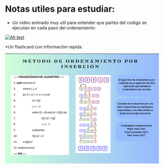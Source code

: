 # Notas utiles para estudiar:

* Un video animado muy util para entender que partes del codigo se ejecutan en cada paso del ordenamiento:
  
[![Alt text](https://img.youtube.com/vi/bLVcH1rLxd8/0.jpg)](https://www.youtube.com/watch?v=bLVcH1rLxd8)

*Un flashcard con información rapida:

![FlashCard](https://github.com/EndymionK/Insertion-Sort-animated/blob/main/imagen_2023-08-27_223620470.png)
